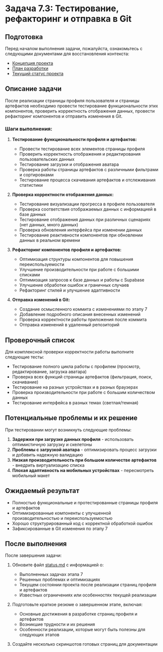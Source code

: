 # Задача 7.3: Тестирование, рефакторинг и отправка в Git

## Подготовка

Перед началом выполнения задачи, пожалуйста, ознакомьтесь с следующими документами для восстановления контекста:
- [Концепция проекта](../docs/bizlevel-concept.md)
- [План разработки](../docs/development-plan.md)
- [Текущий статус проекта](../docs/status.md)

## Описание задачи

После реализации страницы профиля пользователя и страницы артефактов необходимо провести тестирование функциональности этих компонентов, проверить корректность отображения данных, провести рефакторинг компонентов и отправить изменения в Git.

### Шаги выполнения:

1. **Тестирование функциональности профиля и артефактов:**
   - Провести тестирование всех элементов страницы профиля
   - Проверить корректность отображения и редактирования пользовательских данных
   - Тестирование загрузки и отображения аватара
   - Проверка работы страницы артефактов с различными фильтрами и сортировками
   - Тестирование процесса скачивания артефактов и отслеживания статистики

2. **Проверка корректности отображения данных:**
   - Тестирование визуализации прогресса в профиле пользователя
   - Проверка соответствия отображаемых данных с информацией в базе данных
   - Тестирование отображения данных при различных сценариях (нет данных, много данных)
   - Проверка обновления интерфейса при изменении данных
   - Тестирование реактивности компонентов при обновлении данных в реальном времени

3. **Рефакторинг компонентов профиля и артефактов:**
   - Оптимизация структуры компонентов для повышения переиспользуемости
   - Улучшение производительности при работе с большими списками
   - Оптимизация запросов к базе данных и работы с Supabase
   - Улучшение обработки ошибок и граничных случаев
   - Рефакторинг стилей и улучшение адаптивности

4. **Отправка изменений в Git:**
   - Создание осмысленного коммита с изменениями по этапу 7
   - Добавление подробного описания внесенных изменений
   - Проверка корректности работы приложения после коммита
   - Отправка изменений в удаленный репозиторий

## Проверочный список

Для комплексной проверки корректности работы выполните следующие тесты:
- Тестирование полного цикла работы с профилем (просмотр, редактирование, загрузка аватара)
- Проверка всех функций страницы артефактов (фильтрация, поиск, скачивание)
- Тестирование на разных устройствах и в разных браузерах
- Проверка производительности при работе с большим количеством данных
- Тестирование интерфейса в разных темах (светлая/темная)

## Потенциальные проблемы и их решение

При тестировании могут возникнуть следующие проблемы:
1. **Задержки при загрузке данных профиля** - использовать оптимистичную загрузку и скелетоны
2. **Проблемы с загрузкой аватара** - оптимизировать процесс загрузки и добавить надежную валидацию
3. **Низкая производительность при большом количестве артефактов** - внедрить виртуализацию списка
4. **Плохая адаптивность на мобильных устройствах** - пересмотреть мобильный макет

## Ожидаемый результат

- Полностью функциональные и протестированные страницы профиля и артефактов
- Оптимизированные компоненты с улучшенной производительностью и переиспользуемостью
- Хорошо структурированный код с корректной обработкой ошибок
- Зафиксированные в Git изменения по этапу 7

## После выполнения

После завершения задачи:
1. Обновите файл [status.md](../docs/status.md) с информацией о:
   - Выполненных задачах этапа 7
   - Решенных проблемах и оптимизациях
   - Текущем состоянии проекта после реализации страниц профиля и артефактов
   - Известных ограничениях или особенностях текущей реализации

2. Подготовьте краткое резюме о завершенном этапе, включая:
   - Основные достижения в разработке страниц профиля и артефактов
   - Возникшие трудности и их решения
   - Особенности реализации, которые могут быть полезны для следующих этапов

3. Создайте несколько скриншотов готовых страниц для документации 